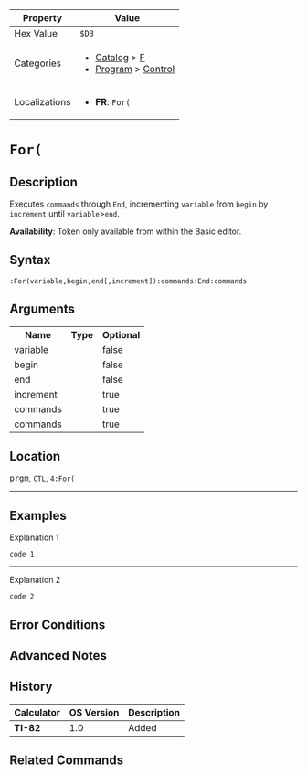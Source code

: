 | Property      | Value |
|---------------|-------|
| Hex Value     | `$D3`|
| Categories    | <ul><li>[Catalog](../categories/Catalog.md) > [F](../categories/Catalog.md#F)</li><li>[Program](../categories/Program.md) > [Control](../categories/Program.md#Control)</li></ul> |
| Localizations | <ul><li><b>FR</b>: `For(`</li></ul> |

# `For(`

## Description
Executes `commands` through `End`, incrementing `variable` from `begin` by `increment`  until `variable`>`end`.


<b>Availability</b>: Token only available from within the Basic editor.

## Syntax
`:For(variable,begin,end[,increment]):commands:End:commands`

## Arguments
<table>
<tr><th>Name</th><th>Type</th><th>Optional</th></tr>

<tr><td>variable</td><td></td><td>false</td></tr>

<tr><td>begin</td><td></td><td>false</td></tr>

<tr><td>end</td><td></td><td>false</td></tr>

<tr><td>increment</td><td></td><td>true</td></tr>

<tr><td>commands</td><td></td><td>true</td></tr>

<tr><td>commands</td><td></td><td>true</td></tr>

</table>

## Location
<kbd>prgm</kbd>, `CTL`, `4:For(`
<hr>

## Examples

Explanation 1
```ti-basic
code 1
```
---
Explanation 2
```ti-basic
code 2
```

## Error Conditions


## Advanced Notes


## History
| Calculator | OS Version | Description |
|------------|------------|-------------|
| <b>TI-82</b> | 1.0 | Added

## Related Commands

    